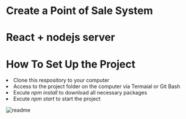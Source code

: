 
<h1>Create a Point of Sale System</h1>
<h1>React + nodejs server</h1>

<h1>How To Set Up the Project</h1>
<li>Clone this respository to your computer</li>
<li>Access to the project folder on the computer via Termaial or Git Bash</li>
<li>Excute <i>npm install</i> to download all necessary packages</li>
<li>Excute <i>npm start</i> to start the project</li>

![readme](https://github.com/ericomondi/react-pos/assets/139236060/31515a54-026c-4c39-b099-9375580a3bc1)
